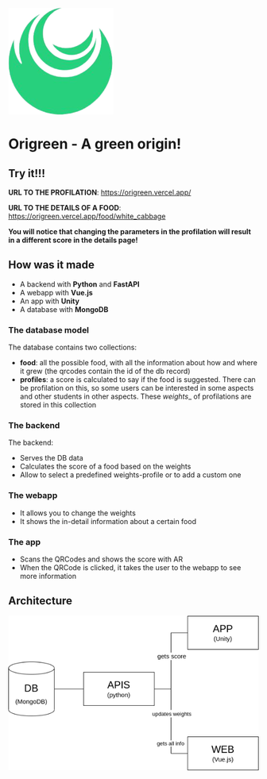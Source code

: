 ![Architecture](https://raw.githubusercontent.com/origreen/.github/main/profile/logo.png)

# Origreen - A green origin!

## Try it!!!

**URL TO THE PROFILATION**: https://origreen.vercel.app/

**URL TO THE DETAILS OF A FOOD**: https://origreen.vercel.app/food/white_cabbage

**You will notice that changing the parameters in the profilation will result in a different score in the details page!**

## How was it made

- A backend with **Python** and **FastAPI**
- A webapp with **Vue.js**
- An app with **Unity**
- A database with **MongoDB**


### The database model

The database contains two collections:
- __food__: all the possible food, with all the information about how and where it grew (the qrcodes contain the id of the db record)
- __profiles__: a score is calculated to say if the food is suggested. There can be profilation on this, so some users can be interested in some aspects and other students in other aspects. These _weights__ of profilations are stored in this collection

### The backend

The backend:
- Serves the DB data
- Calculates the score of a food based on the weights
- Allow to select a predefined weights-profile or to add a custom one

### The webapp

- It allows you to change the weights
- It shows the in-detail information about a certain food

### The app

- Scans the QRCodes and shows the score with AR
- When the QRCode is clicked, it takes the user to the webapp to see more information

## Architecture

![Architecture](https://raw.githubusercontent.com/origreen/.github/main/profile/architecthure.png)
